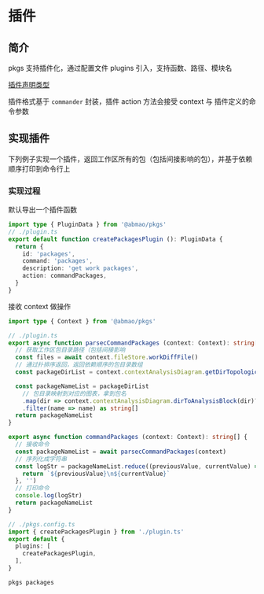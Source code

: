 # 插件

## 简介
pkgs 支持插件化，通过配置文件 plugins 引入，支持函数、路径、模块名

[插件声明类型](/config/#类型-1)

插件格式基于 `commander` 封装，插件 action 方法会接受 context 与 插件定义的命令参数

## 实现插件
下列例子实现一个插件，返回工作区所有的包（包括间接影响的包），并基于依赖顺序打印到命令行上

### 实现过程
默认导出一个插件函数
```ts
import type { PluginData } from '@abmao/pkgs'
// ./plugin.ts
export default function createPackagesPlugin (): PluginData {
  return {
    id: 'packages',
    command: 'packages',
    description: 'get work packages',
    action: commandPackages,
  }
}
```
接收 context 做操作
```ts
import type { Context } from '@abmao/pkgs'

// ./plugin.ts
export async function parsecCommandPackages (context: Context): string[] {
  // 获取工作区包目录路径（包括间接影响
  const files = await context.fileStore.workDiffFile()
  // 通过扑排序返回，返回依赖顺序的包目录数组
  const packageDirList = context.contextAnalysisDiagram.getDirTopologicalSorting(files)

  const packageNameList = packageDirList
    // 包目录映射到对应的图表，拿到包名
    .map(dir => context.contextAnalysisDiagram.dirToAnalysisBlock(dir)?.name)
    .filter(name => name) as string[]
  return packageNameList
}

export async function commandPackages (context: Context): string[] {
  // 接收命令
  const packageNameList = await parsecCommandPackages(context)
  // 序列化成字符串
  const logStr = packageNameList.reduce((previousValue, currentValue) => {
    return `${previousValue}\n${currentValue}`
  }, '')
  // 打印命令
  console.log(logStr)
  return packageNameList
}
```

```ts
// ./pkgs.config.ts
import { createPackagesPlugin } from './plugin.ts'
export default {
  plugins: [
    createPackagesPlugin,
  ],
}
```

```bash
pkgs packages
```


